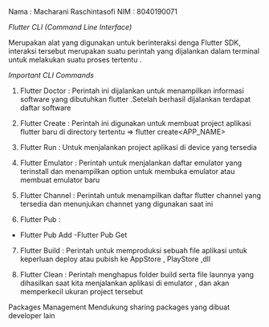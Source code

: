 Nama : Macharani Raschintasofi
NIM : 8040190071

_Flutter CLI (Command Line Interface)_

Merupakan alat yang digunakan untuk berinteraksi denga Flutter SDK, interaksi tersebut merupakan suatu perintah yang dijalankan dalam terminal untuk melakukan suatu proses tertentu .

_Important CLI Commands_

1. Flutter Doctor : Perintah ini dijalankan untuk menampilkan informasi software yang dibutuhkan flutter .Setelah berhasil dijalankan terdapat daftar software

2. Flutter Create : Perintah ini digunakan untuk membuat project aplikasi flutter baru di directory tertentu
   => flutter create<APP_NAME>

3. Flutter Run : Untuk menjalankan project aplikasi di device yang tersedia

4. Flutter Emulator : Perintah untuk menjalankan daftar emulator yang terinstall dan menampilkan option untuk membuka emulator atau membuat emulator baru

5. Flutter Channel : Perintah untuk menampilkan daftar flutter channel yang tersedia dan menunjukan channet yang digunakan saat ini

6. Flutter Pub :

- Flutter Pub Add
  -Flutter Pub Get

7. Flutter Build : Perintah untuk memproduksi sebuah file aplikasi untuk keperluan deploy atau pubish ke AppStore , PlayStore ,dll

8. Flutter Clean : Perintah menghapus folder build serta file launnya yang dihasilkan saat kita menjalankan aplikasi di emulator , dan akan memperkecil ukuran project tersebut

Packages Management
Mendukung sharing packages yang dibuat developer lain

